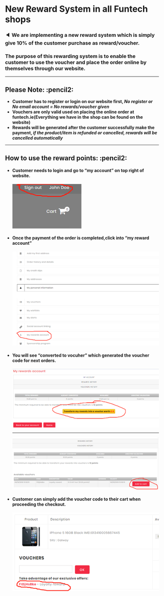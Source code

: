 # New Reward System in all Funtech shops #

###  :speaker: We are implementing a new reward system which is simply give 10% of the customer purchase as reward/voucher. ###

### The purpose of this rewarding system is to enable the customer to use the voucher and place the order online by themselves through our website. ###

<hr>

<h2>Please Note: :pencil2:</h2>

- **Customer has to register or login on our website first, _No register or No email account = No rewards/voucher given_**
- **Vouchers are only valid used on placing the online order at funtech.ie(Everything we have in the shop can be found on the website)**
- **Rewards will be generated after the customer successfully make the payment, _if the product/item is refunded or cancelled, rewards will be cancelled automatically_**


<hr>

<h2>How to use the reward points: :pencil2:</h2>

<ul>
  <li><h4>Customer needs to login and go to “my account” on top right of website. </h4></li>
  <img src="https://github.com/JianNCI/rewards_module/blob/master/reward_screenshot/user_account.png">
  <li><h4>Once the payment of the order is completed,click into “my reward account”</h4></li>
  <img src="https://github.com/JianNCI/rewards_module/blob/master/reward_screenshot/rewards_account.png">
  <li><h4>You will see “converted to vocuher” which generated the voucher code for next orders.</h4></li>
  <img src="https://github.com/JianNCI/rewards_module/blob/master/reward_screenshot/transfer_reward.png">
  <hr>
  <img src="https://github.com/JianNCI/rewards_module/blob/master/reward_screenshot/add_to_cart.png">
  <li><h4>Customer can simply add the voucher code to their cart when proceeding the checkout.</li></h4>
  <img src="https://github.com/JianNCI/rewards_module/blob/master/reward_screenshot/adding_to_cart_1.png">
</ul>

